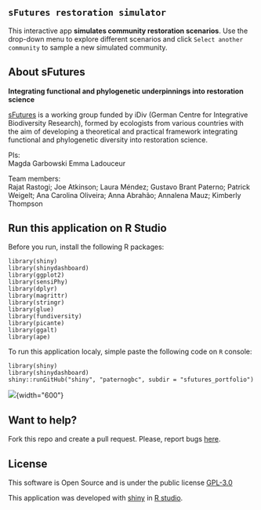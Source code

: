 ## `sFutures restoration simulator`

This interactive app **simulates community restoration scenarios**. Use the drop-down menu to explore different scenarios and click `Select another community` to sample a new simulated community.

## About sFutures

**Integrating functional and phylogenetic underpinnings into restoration science**

[sFutures](https://www.idiv.de/research/sdiv/working-groups/sfutures/) is a working group funded by iDiv (German Centre for Integrative Biodiversity Research), formed by
ecologists from various countries with the aim of developing a theoretical and practical framework
integrating functional and phylogenetic diversity into restoration science.

PIs:  
Magda Garbowski
Emma Ladouceur

Team members:  
Rajat Rastogi; Joe Atkinson; Laura Méndez; Gustavo Brant Paterno; Patrick Weigelt;
Ana Carolina Oliveira; Anna Abrahão; Annalena Mauz; Kimberly Thompson

## Run this application on R Studio

Before you run, install the following R packages:

```{r}
library(shiny)
library(shinydashboard)
library(ggplot2)
library(sensiPhy)
library(dplyr)
library(magrittr)
library(stringr)
library(glue)
library(fundiversity)
library(picante)
library(ggalt)    
library(ape)       
```

To run this application localy, simple paste the following code on `R` console:

```{r}
library(shiny)
library(shinydashboard)
shiny::runGitHub("shiny", "paternogbc", subdir = "sfutures_portfolio")
```

![](images/clipboard-2615521128.png){width="600"}

## Want to help?

Fork this repo and create a pull request. Please, report bugs [here](https://github.com/paternogbc/shiny/issues).

## License

This software is Open Source and is under the public license [GPL-3.0](http://www.gnu.org/licenses/gpl-3.0.en.html)

This application was developed with [shiny](https://shiny.posit.co/) in [R studio](https://posit.co/).
